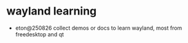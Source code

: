# wayland learning
- eton@250826 collect demos or docs to learn wayland, most from freedesktop and qt


